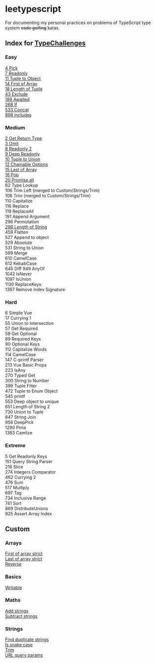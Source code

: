 # leetypescript

For documenting my personal practices on problems of TypeScript type system ~~code golfing~~ katas.

## Index for [TypeChallenges](https://github.com/type-challenges/type-challenges/issues?q=label%3A612+label%3Aanswer)

### Easy
[4 Pick](./src/basics/pick.ts)  
[7 Readonly](./src/basics/readonly.ts)  
[11 Tuple to Object](./src/arrays/tuple-to-object.ts)  
[14 First of Array](./src/arrays/first-of-array-barebones.ts)  
[18 Length of Tuple](./src/arrays/length-of-tuples.ts)  
[43 Exclude](./src/basics/exclude.ts)  
[189 Awaited](./src/basics/awaited.ts)  
[268 If](./src/basics/if.ts)  
[533 Concat](./src/arrays/concat.ts)  
[898 Includes](./src/arrays/includes.ts)  

### Medium
[2 Get Return Type](./src/basics/return-type.ts)  
[3 Omit](./src/basics/omit.ts)  
[8 Readonly 2](./src/objects/readonly-pick.ts)  
[9 Deep Readonly](./src/objects/deep-readonly.ts)  
[10 Tuple to Union](./src/arrays/tuple-to-union.ts)  
[12 Chainable Options](./src/objects/chainable-options.ts)  
[15 Last of Array](./src/arrays/last-of-array-barebones.ts)  
[16 Pop](./src/arrays/pop.ts)  
[20 Promise.all](./src/arrays/promise-all.ts)  
62 Type Lookup  
106 Trim Left (merged to Custom/Strings/Trim)  
108 Trim (merged to Custom/Strings/Trim)  
110 Capitalize  
116 Replace  
119 ReplaceAll  
191 Append Argument  
296 Permutation  
[298 Length of String](./src/strings/length-of-string.ts)  
459 Flatten  
527 Append to object  
529 Absolute  
531 String to Union  
599 Merge  
610 CamelCase  
612 KebabCase  
645 Diff
949 AnyOf  
1042 IsNever  
1097 IsUnion  
1130 ReplaceKeys  
1367 Remove Index Signature  

### Hard
6 Simple Vue  
17 Currying 1  
55 Union to Intersection  
57 Get Required  
59 Get Optional  
89 Required Keys  
90 Optional Keys  
112 Capitalize Words  
114 CamelCase  
147 C-printf Parser  
213 Vue Basic Props  
223 IsAny  
270 Typed Get  
300 String to Number  
399 Tuple Filter  
472 Tuple to Enum Object  
545 printf  
553 Deep object to unique  
651 Length of String 2  
730 Union to Tuple  
847 String Join  
956 DeepPick  
1290 Pinia  
1383 Camlize  

### Extreme
5 Get Readonly Keys  
151 Query String Parser  
216 Slice  
274 Integers Comparator  
462 Currying 2  
476 Sum  
517 Multiply  
697 Tag  
734 Inclusive Range  
741 Sort  
869 DistributeUnions  
925 Assert Array Index  

## Custom

### Arrays
[First of array strict](./src/arrays/first-of-array-strict.ts)  
[Last of array strict](./src/arrays/last-of-array-strict.ts)  
[Reverse](./src/arrays/reverse.ts)  

### Basics
[Writable](./src/basics/writable.ts)  

### Maths
[Add strings](./src/maths/add-strings.ts)  
[Subtract strings](./src/maths/subtract-strings.ts)  

### Strings
[Find duplicate strings](./src/strings/find-duplicated-strings.ts)  
[Is snake case](./src/strings/is-snake-case.ts)  
[Trim](./src/strings/trim.ts)  
[URL query params](./src/strings/url-query-params.ts)  
